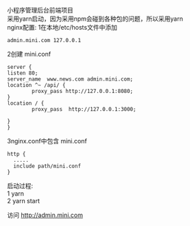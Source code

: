小程序管理后台前端项目<br/>
采用yarn启动，因为采用npm会碰到各种包的问题，所以采用yarn<br/>
nginx配置:
1在本地/etc/hosts文件中添加
```
admin.mini.com 127.0.0.1
```
2创建  mini.conf
```
server {
listen 80;
server_name  www.news.com admin.mini.com;
location ^~ /api/ {
        proxy_pass http://127.0.0.1:8080;
}
location / {
        proxy_pass  http://127.0.0.1:3000;

}
}
```
3nginx.conf中包含 mini.conf
```
http {
  .....
  include path/mini.conf
}
```



启动过程:<br/>
1 yarn<br/>
2 yarn start<br/>


访问 http://admin.mini.com